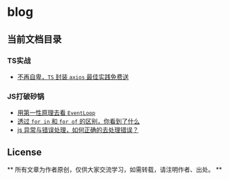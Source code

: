 # blog

## 当前文档目录

### TS实战

- [不再自卑，`TS` 封装 `axios` 最佳实践免费送](https://github.com/coveychen95/blog/blob/master/docs/ts/axios.md)
### JS打破砂锅

- [用第一性原理去看 `EventLoop`](https://github.com/coveychen95/blog/blob/master/docs/js/event-loop.md)
- [透过 `for in` 和 `for of` 的区别，你看到了什么](https://github.com/coveychen95/blog/blob/master/docs/js/for-in_for-of.md)
- [js 异常与错误处理，如何正确的去处理错误？](https://github.com/coveychen95/blog/blob/master/docs/js/error.md)

## License
** 所有文章为作者原创，仅供大家交流学习，如需转载，请注明作者、出处。 **
